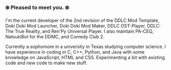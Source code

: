 ### ❄️ Pleased to meet you. ❄️

I'm the current developer of the 2nd revision of the DDLC Mod Template, Doki Doki Mod Launcher, Doki Doki Mod Maker, DDLC OST-Player, DDLC: The True Reality, and Ren'Py Universal Player. I also maintain PA-CEQ, NatsukiBot for the DDMC, and Comedy Club 2.

Currently a sophomore in a university in Texas studying computer science. I have experience in coding in C, C++, Python, and Java with some knowledge on JavaScript, HTML and CSS. Experimenting a bit with existing code and new code to make new stuff.

<!--
**GanstaKingofSA/GanstaKingofSA** is a ✨ _special_ ✨ repository because its `README.md` (this file) appears on your GitHub profile.

Here are some ideas to get you started:

- 🔭 I’m currently working on ...
- 🌱 I’m currently learning ...
- 👯 I’m looking to collaborate on ...
- 🤔 I’m looking for help with ...
- 💬 Ask me about ...
- 📫 How to reach me: ...
- 😄 Pronouns: ...
- ⚡ Fun fact: ...
-->
